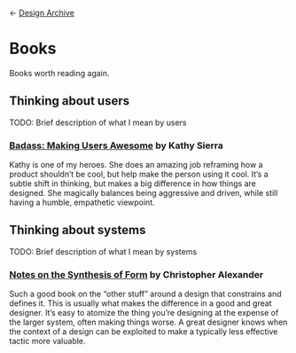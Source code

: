 &larr; [Design Archive](https://github.com/danritz/design-archive/blob/master/README.md)

# Books
Books worth reading again.

## Thinking about users
TODO: Brief description of what I mean by users

### [Badass: Making Users Awesome](http://www.amazon.com/exec/obidos/ASIN/1491919019/) by Kathy Sierra

Kathy is one of my heroes. She does an amazing job reframing how a product shouldn’t be cool, but help make the person using it cool. It’s a subtle shift in thinking, but makes a big difference in how things are designed. She magically balances being aggressive and driven, while still having a humble, empathetic viewpoint.

## Thinking about systems
TODO: Brief description of what I mean by systems

### [Notes on the Synthesis of Form](https://smile.amazon.com/gp/product/0674627512) by Christopher Alexander

Such a good book on the “other stuff” around a design that constrains and defines it. This is usually what makes the difference in a good and great designer. It’s easy to atomize the thing you’re designing at the expense of the larger system, often making things worse. A great designer knows when the context of a design can be exploited to make a typically less effective tactic more valuable.
